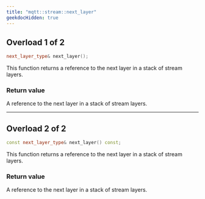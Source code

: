 ```yaml
---
title: "mqtt::stream::next_layer"
geekdocHidden: true
---
```


## Overload 1 of 2

```cpp
next_layer_type& next_layer();
```

This function returns a reference to the next layer in a stack of stream layers.

### Return value

A reference to the next layer in a stack of stream layers.

---

## Overload 2 of 2

```cpp
const next_layer_type& next_layer() const;
```

This function returns a reference to the next layer in a stack of stream layers.

### Return value

A reference to the next layer in a stack of stream layers.